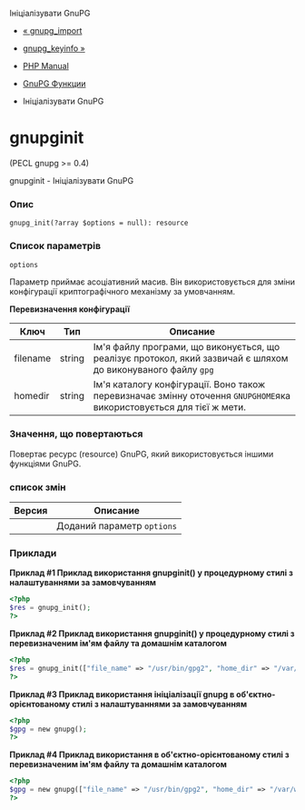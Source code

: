 Ініціалізувати GnuPG

-   [« gnupg\_import](function.gnupg-import.html)
    
-   [gnupg\_keyinfo »](function.gnupg-keyinfo.html)
    
-   [PHP Manual](index.html)
    
-   [GnuPG Функции](ref.gnupg.html)
    
-   Ініціалізувати GnuPG
    

# gnupginit

(PECL gnupg >= 0.4)

gnupginit - Ініціалізувати GnuPG

### Опис

```methodsynopsis
gnupg_init(?array $options = null): resource
```

### Список параметрів

`options`

Параметр приймає асоціативний масив. Він використовується для зміни конфігурації криптографічного механізму за умовчанням.

**Перевизначення конфігурації**

| Ключ | Тип | Описание |
| --- | --- | --- |
| filename | string | Ім'я файлу програми, що виконується, що реалізує протокол, який зазвичай є шляхом до виконуваного файлу `gpg` |
| homedir | string | Ім'я каталогу конфігурації. Воно також перевизначає змінну оточення `GNUPGHOME`яка використовується для тієї ж мети. |

### Значення, що повертаються

Повертає ресурс (resource) GnuPG, який використовується іншими функціями GnuPG.

### список змін

| Версия | Описание |
| --- | --- |
|  | Доданий параметр `options` |

### Приклади

**Приклад #1 Приклад використання **gnupginit()** у процедурному стилі з налаштуваннями за замовчуванням**

```php
<?php
$res = gnupg_init();
?>
```

**Приклад #2 Приклад використання **gnupginit()** у процедурному стилі з перевизначеним ім'ям файлу та домашнім каталогом**

```php
<?php
$res = gnupg_init(["file_name" => "/usr/bin/gpg2", "home_dir" => "/var/www/.gnupg"]);
?>
```

**Приклад #3 Приклад використання ініціалізації gnupg в об'єктно-орієнтованому стилі з налаштуваннями за замовчуванням**

```php
<?php
$gpg = new gnupg();
?>
```

**Приклад #4 Приклад використання в об'єктно-орієнтованому стилі з перевизначеним ім'ям файлу та домашнім каталогом**

```php
<?php
$gpg = new gnupg(["file_name" => "/usr/bin/gpg2", "home_dir" => "/var/www/.gnupg"]);
?>
```